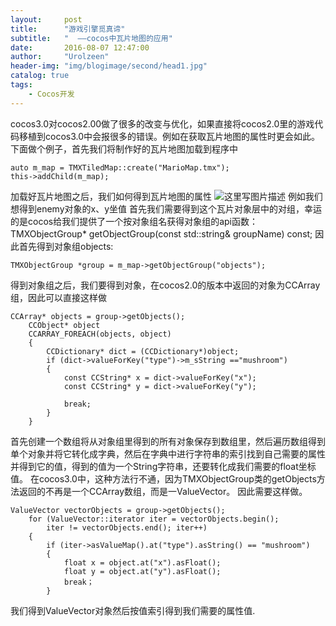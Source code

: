 ```yaml
---
layout:     post
title:      "游戏引擎觅真谛"
subtitle:   "  ——cocos中瓦片地图的应用"
date:       2016-08-07 12:47:00
author:     "Urolzeen"
header-img: "img/blogimage/second/head1.jpg"
catalog: true
tags:
    - Cocos开发
---
```


cocos3.0对cocos2.00做了很多的改变与优化，如果直接将cocos2.0里的游戏代码移植到cocos3.0中会报很多的错误。例如在获取瓦片地图的属性时更会如此。下面做个例子，首先我们将制作好的瓦片地图加载到程序中

```
auto m_map = TMXTiledMap::create("MarioMap.tmx");
this->addChild(m_map);
```
加载好瓦片地图之后，我们如何得到瓦片地图的属性
![这里写图片描述](http://img.blog.csdn.net/20160807121331655)
例如我们想得到enemy对象的x、y坐值
首先我们需要得到这个瓦片对象层中的对组，幸运的是cocos给我们提供了一个按对象组名获得对象组的api函数：
TMXObjectGroup* getObjectGroup(const std::string& groupName) const;
因此首先得到对象组objects:
```
TMXObjectGroup *group = m_map->getObjectGroup("objects");
```
得到对象组之后，我们要得到对象，在cocos2.0的版本中返回的对象为CCArray组，因此可以直接这样做

```
CCArray* objects = group->getObjects();
	CCObject* object
	CCARRAY_FOREACH(objects, object)
	{
		CCDictionary* dict = (CCDictionary*)object;
		if (dict->valueForKey("type")->m_sString =="mushroom")
		{
			const CCString* x = dict->valueForKey("x");
			const CCString* y = dict->valueForKey("y");
	 
			break;
		}
	}
```
首先创建一个数组将从对象组里得到的所有对象保存到数组里，然后遍历数组得到单个对象并将它转化成字典，然后在字典中进行字符串的索引找到自己需要的属性并得到它的值，得到的值为一个String字符串，还要转化成我们需要的float坐标值。
在cocos3.0中，这种方法行不通，因为TMXObjectGroup类的getObjects方法返回的不再是一个CCArray数组，而是一ValueVector。
因此需要这样做。

```
ValueVector vectorObjects = group->getObjects();
	for (ValueVector::iterator iter = vectorObjects.begin();
		iter != vectorObjects.end(); iter++)
	{
		if (iter->asValueMap().at("type").asString() == "mushroom")
		{
			float x = object.at("x").asFloat();
			float y = object.at("y").asFloat();
			break；
		}
```
我们得到ValueVector对象然后按值索引得到我们需要的属性值.
         
                                                                                                                                                                                           